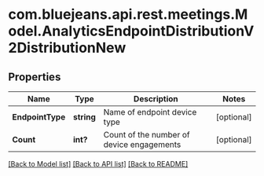 # com.bluejeans.api.rest.meetings.Model.AnalyticsEndpointDistributionV2DistributionNew
## Properties

Name | Type | Description | Notes
------------ | ------------- | ------------- | -------------
**EndpointType** | **string** | Name of endpoint device type | [optional] 
**Count** | **int?** | Count of the number of device engagements | [optional] 

[[Back to Model list]](../README.md#documentation-for-models) [[Back to API list]](../README.md#documentation-for-api-endpoints) [[Back to README]](../README.md)

